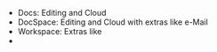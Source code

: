 - Docs: Editing and Cloud
- DocSpace: Editing and Cloud with extras like e-Mail
- Workspace: Extras like 
- 